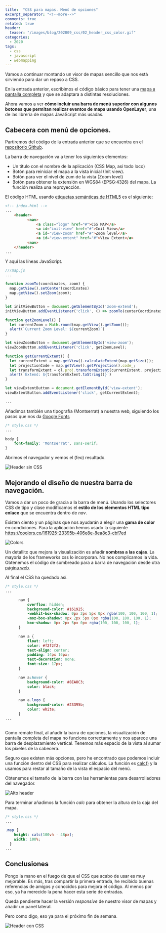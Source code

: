 ```yaml
---
title:  "CSS para mapas. Menú de opciones"
excerpt_separator: "<!--more-->"
comments: true
related: true
header:
  teaser: "/images/blog/202009_css/02_header_css_color.gif" 
categories: 
  - 2020
tags:
  - css
  - javascript
  - webmapping
---
```



Vamos a continuar montando un visor de mapas sencillo que nos está sirviendo para dar un repaso a CSS.

En la entrada anterior, escribimos el código básico para tener una [mapa a pantalla completa](http://www.sigdeletras.com/2020/css-para-mapas-visor-a-pantalla-completa/) y que se adaptara a distintas resoluciones.

Ahora vamos a ver **cómo incluir una barra de menú superior con algunos botones que permitan realizar eventos de mapa usando OpenLayer**, una de las librería de mapas JavaScript más usadas.

## Cabecera con menú de opciones.

Partiremos del código de la entrada anterior que se encuentra en el [repositorio Github](https://github.com/sigdeletras/css-map).

La barra de navegación va a tener los siguientes elementos:
- Un título con el nombre de la aplicación (CSS Map, así todo loco)
- Botón para reiniciar el mapa a la vista inicial (Init view).
- Botón para ver el nivel de zum de la vista (Zoom level)
- Botón para obtener la extensión en WGS84 (EPSG:4326) del mapa. La función realiza una reproyección.

El código HTML usando [etiquetas semánticas de HTML5](https://developer.mozilla.org/es/docs/Sections_and_Outlines_of_an_HTML5_document) es el siguiente:

```html
<!-- index.html -->
...
    <header>
          <nav>
              <a class="logo" href="#">CSS MAP</a>
              <a id="init-view" href="#">Init View</a>
              <a id="view-zoom" href="#">Zoom level</a>
              <a id="view-extent" href="#">View Extent</a>
          <nav>
    </header>
...

```

Y aquí las líneas JavaScript.

```javascript
///map.js
...

function zoomTo(coordinates, zoom) {
  map.getView().setCenter(coordinates)
  map.getView().setZoom(zoom);
}

let initViewButton = document.getElementById('zoom-extend');
initViewButton.addEventListener('click', () => zoomTo(centerCoordinates, initialZoom));

function getZoomLevel() {
  let currentZoom = Math.round(map.getView().getZoom());
  alert(`Current Zoom Level: ${currentZoom}`)
}

let viewZoomButton = document.getElementById('view-zoom');
viewZoomButton.addEventListener('click', getZoomLevel);

function getCurrentExtent() {
  let currentExtent = map.getView().calculateExtent(map.getSize());
  let projectionCode = map.getView().getProjection().code_;
  let transformExtent = ol.proj.transformExtent(currentExtent, projectionCode, 'EPSG:4326');
  alert(`Extend: ${transformExtent.toString()}`)
}

let viewExtentButton = document.getElementById('view-extent');
viewExtentButton.addEventListener('click', getCurrentExtent);

...
```

Añadimos también una tipografía (Montserrat) a nuestra web, siguiendo los pasos que nos da [Google Fonts](https://fonts.google.com/specimen/Montserrat)

```css
/* style.css */
...

body {
    font-family: 'Montserrat', sans-serif;
}

```

Abrimos el navegador y vemos el (feo) resultado.

![Header sin CSS](/images/blog/202009_css/01_header_sin_css.png)

## Mejorando el diseño de nuestra barra de navegación.

Vamos a dar un poco de gracia a la barra de menú. Usando los selectores CSS de tipo y clase modificamos el **estilo de los elementos HTML tipo enlace**  que se encuentra dentro de *nav*.

Existen ciento y un páginas que nos ayudarán a elegir una **gama de color** en condiciones. Para la aplicación hemos usado la siguiente https://coolors.co/161925-23395b-406e8e-8ea8c3-cbf7ed

![Colors](/images/blog/202009_css/02_colors.png)

Un detallito que mejora la visualización es añadir **sombras a las cajas**. La mayoría de los frameworks css lo incorporan. No nos complicamos la vida. Obtenemos el código de sombreado para a barra de navegación desde otra [página web](https://www.cssmatic.com/box-shadow).

Al final el CSS ha quedado así.

```CSS
/* style.css */
...

      nav {
          overflow: hidden;
          background-color: #161925;
          -webkit-box-shadow: 0px 2px 5px 0px rgba(100, 100, 100, 1);
          -moz-box-shadow: 0px 2px 5px 0px rgba(100, 100, 100, 1);
          box-shadow: 0px 2px 5px 0px rgba(100, 100, 100, 1);
      }

      nav a {
          float: left;
          color: #f2f2f2;
          text-align: center;
          padding: 14px 16px;
          text-decoration: none;
          font-size: 17px;
      }

      nav a:hover {
          background-color: #8EA8C3;
          color: black;
      }

      nav a.logo {
          background-color: #23395b;
          color: white;
      }
...
        
```

Como remate final, al añadir la barra de opciones, la visualización de pantalla completa del mapa no funciona correctamente y nos aparece una barra de desplazamiento vertical. Tenemos más espacio de la vista al sumar los píxeles de la cabecera. 

Seguro que existen más opciones, pero he encontrado que podemos incluir una función dentro del CSS para realizar cálculos. La función es [calc()](https://developer.mozilla.org/es/docs/Web/CSS/calc) y la usamos para restar al tamaño de la vista el espacio del menú. 

Obtenemos el tamaño de la barra con las herramientas para desarrolladores del navegador.

![Alto header](/images/blog/202009_css/alto_menu.png)

Para terminar añadimos la función *calc* para obtener la altura de la caja del mapa.

```CSS
/* style.css */
...

.map {
    height: calc(100vh - 48px);
    width: 100%;
  }
...
```

## Conclusiones


Pongo la mano en el fuego de que el CSS que acabo de usar es muy mejorable. Es más, tras compartir la primera entrada, he recibido buenas referencias de amigos y conocidos para mejora el código. Al menos por eso, ya ha merecido la pena hacer esta serie de entradas.

Queda pendiente hacer la versión *responsive* de nuestro visor de mapas y añadir un panel lateral. 

Pero como digo, eso ya para el próximo fin de semana.

![Header con CSS](/images/blog/202009_css/02_header_css_color.gif)






